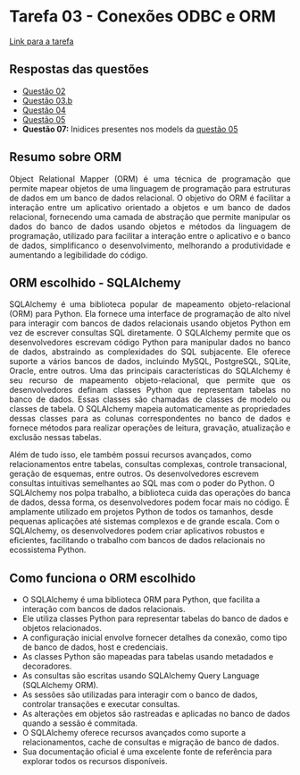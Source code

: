 # Tarefa 03 - Conexões ODBC e ORM

[Link para a tarefa](https://docs.google.com/document/d/1pEhJvmaZb_QBZvUhxBW_p1bHIv3mayhIpQIwG9OLsj4/edit)

## Respostas das questões

- [Questão 02](/tarefas/t03/app/api/routes/odbc.py)
- [Questão 03.b](/tarefas/t03/app/api/routes/atividades.py)
- [Questão 04](/tarefas/t03/app/database/populate.py)
- [Questão 05](/tarefas/t03/app/database/relatorio.py)
- **Questão 07:** Inidices presentes nos models da [questão 05](/tarefas/t03/app/database/relatorio.py)
## Resumo sobre ORM
<p align = justify>
Object Relational Mapper (ORM) é uma técnica de programação que permite mapear objetos de uma linguagem de programação para estruturas de dados em um banco de dados relacional. O objetivo do ORM é facilitar a interação entre um aplicativo orientado a objetos e um banco de dados relacional, fornecendo uma camada de abstração que permite manipular os dados do banco de dados usando objetos e métodos da linguagem de programação, utilizado para facilitar a interação entre o aplicativo e o banco de dados, simplificanco o desenvolvimento, melhorando a produtividade e aumentando a legibilidade do código.
</p>

## ORM escolhido - SQLAlchemy
<p align = justify>
SQLAlchemy é uma biblioteca popular de mapeamento objeto-relacional (ORM) para Python. Ela fornece uma interface de programação de alto nível para interagir com bancos de dados relacionais usando objetos Python em vez de escrever consultas SQL diretamente. O SQLAlchemy permite que os desenvolvedores escrevam código Python para manipular dados no banco de dados, abstraindo as complexidades do SQL subjacente. Ele oferece suporte a vários bancos de dados, incluindo MySQL, PostgreSQL, SQLite, Oracle, entre outros. Uma das principais características do SQLAlchemy é seu recurso de mapeamento objeto-relacional, que permite que os desenvolvedores definam classes Python que representam tabelas no banco de dados. Essas classes são chamadas de classes de modelo ou classes de tabela. O SQLAlchemy mapeia automaticamente as propriedades dessas classes para as colunas correspondentes no banco de dados e fornece métodos para realizar operações de leitura, gravação, atualização e exclusão nessas tabelas.

Além de tudo isso, ele também possui recursos avançados, como relacionamentos entre tabelas, consultas complexas, controle transacional, geração de esquemas, entre outros. Os desenvolvedores escrevem consultas intuitivas semelhantes ao SQL mas com o poder do Python. O SQLAlchemy nos polpa trabalho, a biblioteca cuida das operações do banca de dados, dessa forma, os desenvolvedores podem focar mais no código. É amplamente utilizado em projetos Python de todos os tamanhos, desde pequenas aplicações até sistemas complexos e de grande escala. Com o SQLAlchemy, os desenvolvedores podem criar aplicativos robustos e eficientes, facilitando o trabalho com bancos de dados relacionais no ecossistema Python.
</p>

##  Como funciona o ORM escolhido
- O SQLAlchemy é uma biblioteca ORM para Python, que facilita a interação com bancos de dados relacionais.
- Ele utiliza classes Python para representar tabelas do banco de dados e objetos relacionados.
- A configuração inicial envolve fornecer detalhes da conexão, como tipo de banco de dados, host e credenciais.
- As classes Python são mapeadas para tabelas usando metadados e decoradores.
- As consultas são escritas usando SQLAlchemy Query Language (SQLAlchemy ORM).
- As sessões são utilizadas para interagir com o banco de dados, controlar transações e executar consultas.
- As alterações em objetos são rastreadas e aplicadas no banco de dados quando a sessão é commitada.
- O SQLAlchemy oferece recursos avançados como suporte a relacionamentos, cache de consultas e migração de banco de dados.
- Sua documentação oficial é uma excelente fonte de referência para explorar todos os recursos disponíveis. 
